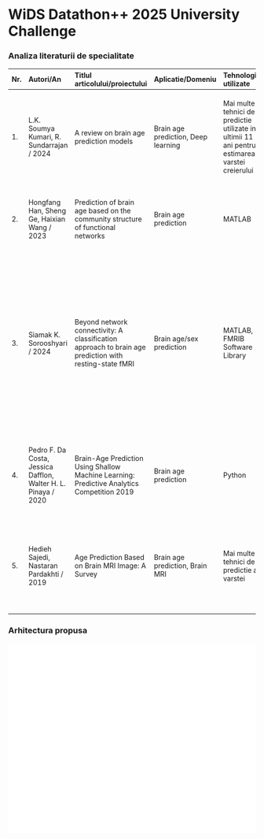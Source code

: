 # **WiDS Datathon++ 2025 University Challenge**

### Analiza literaturii de specialitate
| Nr. | Autori/An | Titlul articolului/proiectului | Aplicatie/Domeniu | Tehnologii utilizate | Metodologie/Abordare | Rezultate | Limitari | Comentarii suplimentare | 
| :--- | :--- | :--- | :--- | :--- | :--- | :--- | :--- | :--- |
| 1. | L.K. Soumya Kumari, R. Sundarrajan / 2024 | A review on brain age prediction models | Brain age prediction, Deep learning | Mai multe tehnici de predictie utilizate in ultimii 11 ani pentru estimarea varstei creierului | Comparatie intre diverse tehnici si modele (SVR, CNNs, RNNs, combinatii de modele) | Cel mai bun rezultat obtinut pe fMRI-uri: SVR (Support Vector Regression)  MAE = 0.753 years |   | Un model de regresie eficient pentru datele proiectului nostru este SVR |
| 2. | Hongfang Han, Sheng Ge, Haixian Wang / 2023 | Prediction of brain age based on the community structure of functional networks | Brain age prediction | MATLAB | S-au testat 6 modele de machine learning diferite (SVR, RVR, LASSO, EN, RR, XGBoost) pentru predictia varstei | SVR MAE = 0.753 years | S-a folosit un numar mic de date, dintre care una singura pentru verificarea acuratetei finale |   |
| 3. | Siamak K. Sorooshyari / 2024 | Beyond network connectivity: A classification approach to brain age prediction with resting-state fMRI | Brain age/sex prediction | MATLAB, FMRIB Software Library | S-au utilizat fMRI-uri de la 887 de indivizi cu varste intre 21-85 ani, esantionate cu ajutorul metodei Monte-Carlo, pentru antrenarea unui SVM. Scopul a fost observarea acuratetei pentru categorii de varsta si diferentierea intre sexe. | S-a observat ca diferentele intre sexe se diminueaza odata cu cresterea in varsta devenind minime intre 61 si 70 de ani. S-a constatat ca nu se poate realiza o predictie a sexului individului. | Nu s-au realizat optimizari asupra spatiului de date | Avand in vedere ca datele primite pentru proiectul nostru consista in indivizi cu varste intre 5-22 ani, vom lua in considerare o esantionare pe sexe pentru o acuratete sporita |
| 4. | Pedro F. Da Costa, Jessica Dafflon, Walter H. L. Pinaya / 2020 | Brain-Age Prediction Using Shallow Machine Learning: Predictive Analytics Competition 2019 | Brain age prediction | Python | S-au testat diverse modele (LR, SVR, GPR, Decision Trees) pe un set de date de 2,640 participanti. S-a folosit un ansamblu de modele de predictie pentru varianta finala. | S-a obtinut pentru SVR combinat cu date despre materia cenusie si cea alba:  MAE = 4.571 | Nu s-au luat in considerare modelele pentru care MAE>7 |   |
| 5. | Hedieh Sajedi, Nastaran Pardakhti / 2019 | Age Prediction Based on Brain MRI Image: A Survey | Brain age prediction, Brain MRI | Mai multe tehnici de predictie a varstei | Sunt analizate diverse tipuri de metode de procesare a imaginilor (pixel-based, voxel-based si surface-based) si diverse modele de predictie de Machine Learning (SVR, GPR) si Deep Learning (CNN) | SVM Voxel based:  Accuracy = 96.25%   MAE = 5.08    Using small kernel size  GR = 97.6%  SS = 100%  SC = 95.8% | Costuri computationale ridicate, senzitivitate la calitatea imaginilor |   |

### Arhitectura propusa
<p align="center">
  <img src="Diagrama/DiagramaWiDS.png">
</p>
